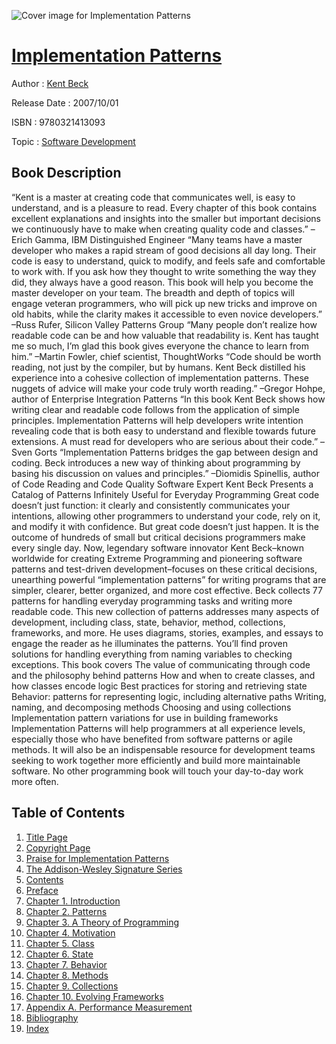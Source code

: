 ![Cover image for Implementation Patterns](https://imgdetail.ebookreading.net/cover/cover/software_development/EB9780321413093.jpg)

[Implementation Patterns](https://ebookreading.net/view/book/Implementation+Patterns-EB9780321413093_1.html "Implementation Patterns")
====================================================================================================================

Author : [Kent Beck](https://ebookreading.net/search/author/Kent+Beck)

Release Date : 2007/10/01

ISBN : 9780321413093

Topic : [Software Development](https://ebookreading.net/search/category/software-development)

Book Description
-----------------

“Kent is a master at creating code that communicates well, is easy to understand, and is a pleasure to read. Every chapter of this book contains excellent explanations and insights into the smaller but important decisions we continuously have to make when creating quality code and classes.”
–Erich Gamma, IBM Distinguished Engineer
“Many teams have a master developer who makes a rapid stream of good decisions all day long. Their code is easy to understand, quick to modify, and feels safe and comfortable to work with. If you ask how they thought to write something the way they did, they always have a good reason. This book will help you become the master developer on your team. The breadth and depth of topics will engage veteran programmers, who will pick up new tricks and improve on old habits, while the clarity makes it accessible to even novice developers.”
–Russ Rufer, Silicon Valley Patterns Group
“Many people don’t realize how readable code can be and how valuable that readability is. Kent has taught me so much, I’m glad this book gives everyone the chance to learn from him.”
–Martin Fowler, chief scientist, ThoughtWorks
“Code should be worth reading, not just by the compiler, but by humans. Kent Beck distilled his experience into a cohesive collection of implementation patterns. These nuggets of advice will make your code truly worth reading.”
–Gregor Hohpe, author of Enterprise Integration Patterns
“In this book Kent Beck shows how writing clear and readable code follows from the application of simple principles. Implementation Patterns will help developers write intention revealing code that is both easy to understand and flexible towards future extensions. A must read for developers who are serious about their code.”
–Sven Gorts
“Implementation Patterns bridges the gap between design and coding. Beck introduces a new way of thinking about programming by basing his discussion on values and principles.”
–Diomidis Spinellis, author of Code Reading and Code Quality
Software Expert Kent Beck Presents a Catalog of Patterns Infinitely Useful for Everyday Programming
Great code doesn’t just function: it clearly and consistently communicates your intentions, allowing other programmers to understand your code, rely on it, and modify it with confidence. But great code doesn’t just happen. It is the outcome of hundreds of small but critical decisions programmers make every single day. Now, legendary software innovator Kent Beck–known worldwide for creating Extreme Programming and pioneering software patterns and test-driven development–focuses on these critical decisions, unearthing powerful “implementation patterns” for writing programs that are simpler, clearer, better organized, and more cost effective.
Beck collects 77 patterns for handling everyday programming tasks and writing more readable code. This new collection of patterns addresses many aspects of development, including class, state, behavior, method, collections, frameworks, and more. He uses diagrams, stories, examples, and essays to engage the reader as he illuminates the patterns. You’ll find proven solutions for handling everything from naming variables to checking exceptions.
This book covers
The value of communicating through code and the philosophy behind patterns
How and when to create classes, and how classes encode logic
Best practices for storing and retrieving state
Behavior: patterns for representing logic, including alternative paths
Writing, naming, and decomposing methods
Choosing and using collections
Implementation pattern variations for use in building frameworks
Implementation Patterns will help programmers at all experience levels, especially those who have benefited from software patterns or agile methods. It will also be an indispensable resource for development teams seeking to work together more efficiently and build more maintainable software. No other programming book will touch your day-to-day work more often.
              
Table of Contents
-----------------

1. [Title Page](https://ebookreading.net/view/book/Implementation+Patterns-EB9780321413093_4.html)
1. [Copyright Page](https://ebookreading.net/view/book/Implementation+Patterns-EB9780321413093_5.html)
1. [Praise for Implementation Patterns](https://ebookreading.net/view/book/Implementation+Patterns-EB9780321413093_2.html)
1. [The Addison-Wesley Signature Series](https://ebookreading.net/view/book/Implementation+Patterns-EB9780321413093_3.html)
1. [Contents](https://ebookreading.net/view/book/Implementation+Patterns-EB9780321413093_7.html)
1. [Preface](https://ebookreading.net/view/book/Implementation+Patterns-EB9780321413093_8.html)
1. [Chapter 1. Introduction](https://ebookreading.net/view/book/Implementation+Patterns-EB9780321413093_9.html)
1. [Chapter 2. Patterns](https://ebookreading.net/view/book/Implementation+Patterns-EB9780321413093_10.html)
1. [Chapter 3. A Theory of Programming](https://ebookreading.net/view/book/Implementation+Patterns-EB9780321413093_11.html)
1. [Chapter 4. Motivation](https://ebookreading.net/view/book/Implementation+Patterns-EB9780321413093_12.html)
1. [Chapter 5. Class](https://ebookreading.net/view/book/Implementation+Patterns-EB9780321413093_13.html)
1. [Chapter 6. State](https://ebookreading.net/view/book/Implementation+Patterns-EB9780321413093_14.html)
1. [Chapter 7. Behavior](https://ebookreading.net/view/book/Implementation+Patterns-EB9780321413093_15.html)
1. [Chapter 8. Methods](https://ebookreading.net/view/book/Implementation+Patterns-EB9780321413093_16.html)
1. [Chapter 9. Collections](https://ebookreading.net/view/book/Implementation+Patterns-EB9780321413093_17.html)
1. [Chapter 10. Evolving Frameworks](https://ebookreading.net/view/book/Implementation+Patterns-EB9780321413093_18.html)
1. [Appendix A. Performance Measurement](https://ebookreading.net/view/book/Implementation+Patterns-EB9780321413093_19.html)
1. [Bibliography](https://ebookreading.net/view/book/Implementation+Patterns-EB9780321413093_20.html)
1. [Index](https://ebookreading.net/view/book/Implementation+Patterns-EB9780321413093_21.html)

